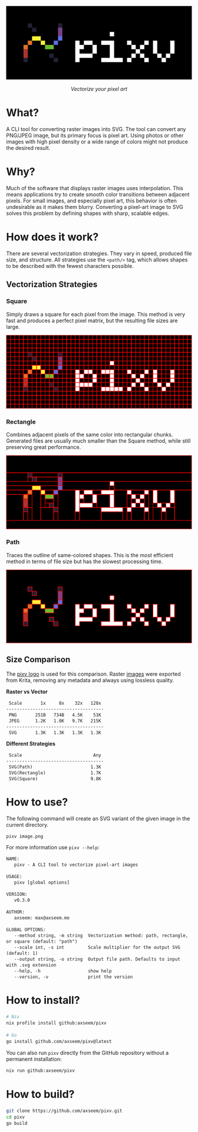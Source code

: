 <div align="center">
    <img alt="pixv" src="./docs/pixv.svg">
    <p><i>Vectorize your pixel art</i></p>
</div>

# What?

A CLI tool for converting raster images into SVG. The tool can convert any PNG/JPEG image, but its primary focus is pixel art. Using photos or other images with high pixel density or a wide range of colors might not produce the desired result.

# Why?

Much of the software that displays raster images uses interpolation. This means applications try to create smooth color transitions between adjacent pixels. For small images, and especially pixel art, this behavior is often undesirable as it makes them blurry. Converting a pixel-art image to SVG solves this problem by defining shapes with sharp, scalable edges.

# How does it work?

There are several vectorization strategies. They vary in speed, produced file size, and structure. All strategies use the `<path/>` tag, which allows shapes to be described with the fewest characters possible.

## Vectorization Strategies

### Square

Simply draws a square for each pixel from the image. This method is very fast and produces a perfect pixel matrix, but the resulting file sizes are large.

![pixv_square](./docs/strategy_square.svg)

### Rectangle

Combines adjacent pixels of the same color into rectangular chunks. Generated files are usually much smaller than the Square method, while still preserving great performance.

![pixv_rectangle](./docs/strategy_rectangle.svg)

### Path

Traces the outline of same-colored shapes. This is the most efficient method in terms of file size but has the slowest processing time.

![pixv_path](./docs/strategy_path.svg)

## Size Comparison

The [pixv logo](./docs/pixv.svg) is used for this comparison. Raster [images](./docs/) were exported from Krita, removing any metadata and always using lossless quality.

**Raster vs Vector**

```
 Scale       1x     8x    32x   128x 
-------------------------------------
 PNG       251B   734B   4.5K    51K 
 JPEG      1.2K   1.0K   9.7K   215K 
-------------------------------------
 SVG       1.3K   1.3K   1.3K   1.3K   
```

**Different Strategies**

```
 Scale                           Any 
-------------------------------------
 SVG(Path)                      1.3K 
 SVG(Rectangle)                 1.7K 
 SVG(Square)                    9.8K 
```

# How to use?

The following command will create an SVG variant of the given image in the current directory.

```
pixv image.png
```

For more information use `pixv --help`:

```
NAME:
   pixv - A CLI tool to vectorize pixel-art images

USAGE:
   pixv [global options]

VERSION:
   v0.3.0

AUTHOR:
   axseem: max@axseem.me

GLOBAL OPTIONS:
   --method string, -m string  Vectorization method: path, rectangle, or square (default: "path")
   --scale int, -s int         Scale multiplier for the output SVG (default: 1)
   --output string, -o string  Output file path. Defaults to input with .svg extension
   --help, -h                  show help
   --version, -v               print the version
```

# How to install?

```sh
# Nix
nix profile install github:axseem/pixv

# Go
go install github.com/axseem/pixv@latest
```

You can also run `pixv` directly from the GitHub repository without a permanent installation:

```sh
nix run github:axseem/pixv
```

# How to build?

```sh
git clone https://github.com/axseem/pixv.git
cd pixv
go build
```